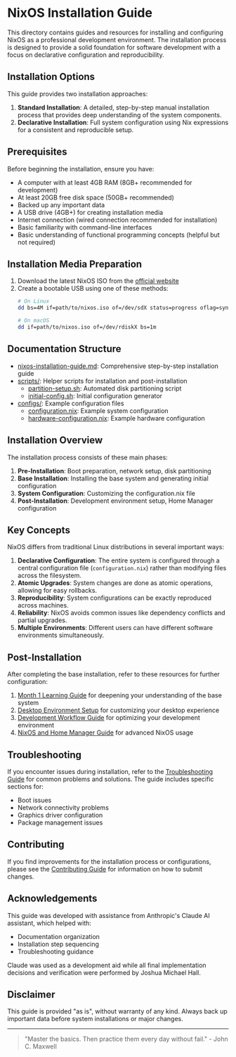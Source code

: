 # NixOS Installation Guide

This directory contains guides and resources for installing and configuring NixOS as a professional development environment. The installation process is designed to provide a solid foundation for software development with a focus on declarative configuration and reproducibility.

## Installation Options

This guide provides two installation approaches:

1. **Standard Installation**: A detailed, step-by-step manual installation process that provides deep understanding of the system components.
2. **Declarative Installation**: Full system configuration using Nix expressions for a consistent and reproducible setup.

## Prerequisites

Before beginning the installation, ensure you have:

- A computer with at least 4GB RAM (8GB+ recommended for development)
- At least 20GB free disk space (50GB+ recommended)
- Backed up any important data
- A USB drive (4GB+) for creating installation media
- Internet connection (wired connection recommended for installation)
- Basic familiarity with command-line interfaces
- Basic understanding of functional programming concepts (helpful but not required)

## Installation Media Preparation

1. Download the latest NixOS ISO from the [official website](https://nixos.org/download.html)
2. Create a bootable USB using one of these methods:
   ```bash
   # On Linux
   dd bs=4M if=path/to/nixos.iso of=/dev/sdX status=progress oflag=sync
   
   # On macOS
   dd if=path/to/nixos.iso of=/dev/rdiskX bs=1m
   ```

## Documentation Structure

- [nixos-installation-guide.md](nixos-installation-guide.md): Comprehensive step-by-step installation guide
- [scripts/](scripts/): Helper scripts for installation and post-installation
  - [partition-setup.sh](scripts/partition-setup.sh): Automated disk partitioning script
  - [initial-config.sh](scripts/initial-config.sh): Initial configuration generator
- [configs/](configs/): Example configuration files
  - [configuration.nix](configs/configuration.nix): Example system configuration
  - [hardware-configuration.nix](configs/hardware-configuration.nix): Example hardware configuration

## Installation Overview

The installation process consists of these main phases:

1. **Pre-Installation**: Boot preparation, network setup, disk partitioning
2. **Base Installation**: Installing the base system and generating initial configuration
3. **System Configuration**: Customizing the configuration.nix file
4. **Post-Installation**: Development environment setup, Home Manager configuration

## Key Concepts

NixOS differs from traditional Linux distributions in several important ways:

1. **Declarative Configuration**: The entire system is configured through a central configuration file (`configuration.nix`) rather than modifying files across the filesystem.
2. **Atomic Upgrades**: System changes are done as atomic operations, allowing for easy rollbacks.
3. **Reproducibility**: System configurations can be exactly reproduced across machines.
4. **Reliability**: NixOS avoids common issues like dependency conflicts and partial upgrades.
5. **Multiple Environments**: Different users can have different software environments simultaneously.

## Post-Installation

After completing the base installation, refer to these resources for further configuration:

1. [Month 1 Learning Guide](../learning_guides/month-01-base-system.md) for deepening your understanding of the base system
2. [Desktop Environment Setup](../configuration/desktop/README.md) for customizing your desktop experience
3. [Development Workflow Guide](../configuration/development/README.md) for optimizing your development environment
4. [NixOS and Home Manager Guide](../learning_guides/month-11-nixos.md) for advanced NixOS usage

## Troubleshooting

If you encounter issues during installation, refer to the [Troubleshooting Guide](../../troubleshooting/README.md) for common problems and solutions. The guide includes specific sections for:

- Boot issues
- Network connectivity problems
- Graphics driver configuration
- Package management issues

## Contributing

If you find improvements for the installation process or configurations, please see the [Contributing Guide](../../CONTRIBUTING.md) for information on how to submit changes.

## Acknowledgements

This guide was developed with assistance from Anthropic's Claude AI assistant, which helped with:
- Documentation organization
- Installation step sequencing
- Troubleshooting guidance

Claude was used as a development aid while all final implementation decisions and verification were performed by Joshua Michael Hall.

## Disclaimer

This guide is provided "as is", without warranty of any kind. Always back up important data before system installations or major changes.

---

> "Master the basics. Then practice them every day without fail." - John C. Maxwell
